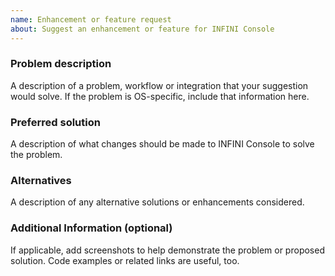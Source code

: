 ```yaml
---
name: Enhancement or feature request
about: Suggest an enhancement or feature for INFINI Console
---
```


### Problem description

A description of a problem, workflow or integration that your suggestion would solve.
If the problem is OS-specific, include that information here.

### Preferred solution

A description of what changes should be made to INFINI Console to solve the problem.

### Alternatives

A description of any alternative solutions or enhancements considered.

### Additional Information (optional)

If applicable, add screenshots to help demonstrate the problem or proposed solution.
Code examples or related links are useful, too.
